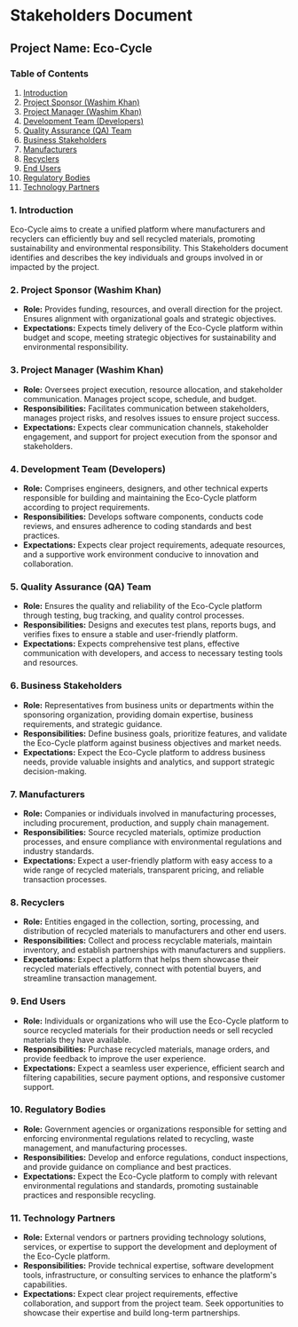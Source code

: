 # Stakeholders Document
## Project Name: Eco-Cycle

### Table of Contents
1. [Introduction](#1-introduction)
2. [Project Sponsor (Washim Khan)](#2-project-sponsor)
3. [Project Manager (Washim Khan)](#3-project-manager-washim-khan)
4. [Development Team (Developers)](#4-development-team-developers)
5. [Quality Assurance (QA) Team](#5-quality-assurance-qa-team)
6. [Business Stakeholders](#6-business-stakeholders)
7. [Manufacturers](#7-manufacturers)
8. [Recyclers](#8-recyclers)
9. [End Users](#9-end-users)
10. [Regulatory Bodies](#10-regulatory-bodies)
11. [Technology Partners](#11-technology-partners)

### 1. Introduction
Eco-Cycle aims to create a unified platform where manufacturers and recyclers can efficiently buy and sell recycled materials, promoting sustainability and environmental responsibility. This Stakeholders document identifies and describes the key individuals and groups involved in or impacted by the project.

### 2. Project Sponsor (Washim Khan)
- **Role:** Provides funding, resources, and overall direction for the project. Ensures alignment with organizational goals and strategic objectives.
- **Expectations:** Expects timely delivery of the Eco-Cycle platform within budget and scope, meeting strategic objectives for sustainability and environmental responsibility.

### 3. Project Manager (Washim Khan)
- **Role:** Oversees project execution, resource allocation, and stakeholder communication. Manages project scope, schedule, and budget.
- **Responsibilities:** Facilitates communication between stakeholders, manages project risks, and resolves issues to ensure project success.
- **Expectations:** Expects clear communication channels, stakeholder engagement, and support for project execution from the sponsor and stakeholders.

### 4. Development Team (Developers)
- **Role:** Comprises engineers, designers, and other technical experts responsible for building and maintaining the Eco-Cycle platform according to project requirements.
- **Responsibilities:** Develops software components, conducts code reviews, and ensures adherence to coding standards and best practices.
- **Expectations:** Expects clear project requirements, adequate resources, and a supportive work environment conducive to innovation and collaboration.

### 5. Quality Assurance (QA) Team
- **Role:** Ensures the quality and reliability of the Eco-Cycle platform through testing, bug tracking, and quality control processes.
- **Responsibilities:** Designs and executes test plans, reports bugs, and verifies fixes to ensure a stable and user-friendly platform.
- **Expectations:** Expects comprehensive test plans, effective communication with developers, and access to necessary testing tools and resources.

### 6. Business Stakeholders
- **Role:** Representatives from business units or departments within the sponsoring organization, providing domain expertise, business requirements, and strategic guidance.
- **Responsibilities:** Define business goals, prioritize features, and validate the Eco-Cycle platform against business objectives and market needs.
- **Expectations:** Expect the Eco-Cycle platform to address business needs, provide valuable insights and analytics, and support strategic decision-making.

### 7. Manufacturers
- **Role:** Companies or individuals involved in manufacturing processes, including procurement, production, and supply chain management.
- **Responsibilities:** Source recycled materials, optimize production processes, and ensure compliance with environmental regulations and industry standards.
- **Expectations:** Expect a user-friendly platform with easy access to a wide range of recycled materials, transparent pricing, and reliable transaction processes.

### 8. Recyclers
- **Role:** Entities engaged in the collection, sorting, processing, and distribution of recycled materials to manufacturers and other end users.
- **Responsibilities:** Collect and process recyclable materials, maintain inventory, and establish partnerships with manufacturers and suppliers.
- **Expectations:** Expect a platform that helps them showcase their recycled materials effectively, connect with potential buyers, and streamline transaction management.

### 9. End Users
- **Role:** Individuals or organizations who will use the Eco-Cycle platform to source recycled materials for their production needs or sell recycled materials they have available.
- **Responsibilities:** Purchase recycled materials, manage orders, and provide feedback to improve the user experience.
- **Expectations:** Expect a seamless user experience, efficient search and filtering capabilities, secure payment options, and responsive customer support.

### 10. Regulatory Bodies
- **Role:** Government agencies or organizations responsible for setting and enforcing environmental regulations related to recycling, waste management, and manufacturing processes.
- **Responsibilities:** Develop and enforce regulations, conduct inspections, and provide guidance on compliance and best practices.
- **Expectations:** Expect the Eco-Cycle platform to comply with relevant environmental regulations and standards, promoting sustainable practices and responsible recycling.

### 11. Technology Partners
- **Role:** External vendors or partners providing technology solutions, services, or expertise to support the development and deployment of the Eco-Cycle platform.
- **Responsibilities:** Provide technical expertise, software development tools, infrastructure, or consulting services to enhance the platform's capabilities.
- **Expectations:** Expect clear project requirements, effective collaboration, and support from the project team. Seek opportunities to showcase their expertise and build long-term partnerships.
